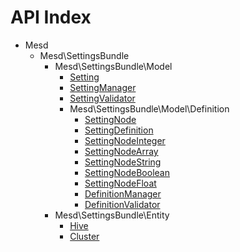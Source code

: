 API Index
=========

* Mesd
    * Mesd\SettingsBundle
        * Mesd\SettingsBundle\Model
            * [Setting](Mesd-SettingsBundle-Model-Setting.md)
            * [SettingManager](Mesd-SettingsBundle-Model-SettingManager.md)
            * [SettingValidator](Mesd-SettingsBundle-Model-SettingValidator.md)
            * Mesd\SettingsBundle\Model\Definition
                * [SettingNode](Mesd-SettingsBundle-Model-Definition-SettingNode.md)
                * [SettingDefinition](Mesd-SettingsBundle-Model-Definition-SettingDefinition.md)
                * [SettingNodeInteger](Mesd-SettingsBundle-Model-Definition-SettingNodeInteger.md)
                * [SettingNodeArray](Mesd-SettingsBundle-Model-Definition-SettingNodeArray.md)
                * [SettingNodeString](Mesd-SettingsBundle-Model-Definition-SettingNodeString.md)
                * [SettingNodeBoolean](Mesd-SettingsBundle-Model-Definition-SettingNodeBoolean.md)
                * [SettingNodeFloat](Mesd-SettingsBundle-Model-Definition-SettingNodeFloat.md)
                * [DefinitionManager](Mesd-SettingsBundle-Model-Definition-DefinitionManager.md)
                * [DefinitionValidator](Mesd-SettingsBundle-Model-Definition-DefinitionValidator.md)
        * Mesd\SettingsBundle\Entity
            * [Hive](Mesd-SettingsBundle-Entity-Hive.md)
            * [Cluster](Mesd-SettingsBundle-Entity-Cluster.md)

